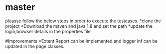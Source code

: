 # master

pleasse follow the below steps in order to execute the testcases.
*clone the project
*Download the maven and java 1.8 and set the path
*update the login,browser details in the properties file



#Improvements
*Extent Report can be implemented and logger inf can be updated in the page classes.
